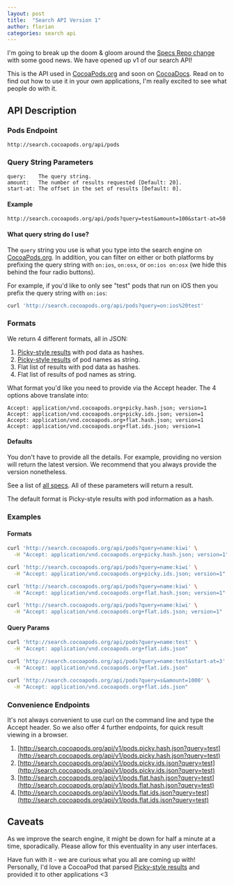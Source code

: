 ```yaml
---
layout: post
title:  "Search API Version 1"
author: florian
categories: search api
---
```


I'm going to break up the doom & gloom around the [Specs Repo change](/Repairing-Our-Broken-Specs-Repository/) with some good news. We have opened up v1 of our search API!

This is the API used in [CocoaPods.org](http://cocoapods.org) and soon on [CocoaDocs](http://cocoadocs.org). Read on to find out how to use it in your own applications, I'm really excited to see what people do with it.

<!-- more -->

## API Description

### Pods Endpoint

```
http://search.cocoapods.org/api/pods
```

### Query String Parameters

```
query:    The query string.
amount:   The number of results requested [Default: 20].
start-at: The offset in the set of results [Default: 0].
```

#### Example

```
http://search.cocoapods.org/api/pods?query=test&amount=100&start-at=50
```

#### What query string do I use?

The `query` string you use is what you type into the search engine on [CocoaPods.org](http://cocoapods.org). In addition, you can filter on either or both platforms by prefixing the query string with `on:ios`, `on:osx`, or `on:ios on:osx` (we hide this behind the four radio buttons).

For example, if you'd like to only see "test" pods that run on iOS then you prefix the query string with `on:ios`:

```bash
curl 'http://search.cocoapods.org/api/pods?query=on:ios%20test'
```

### Formats

We return 4 different formats, all in JSON:

1. [Picky-style results](https://github.com/floere/picky/wiki/results-format-and-structure) with pod data as hashes.
1. [Picky-style results](https://github.com/floere/picky/wiki/results-format-and-structure) of pod names as string.
1. Flat list of results with pod data as hashes.
1. Flat list of results of pod names as string.

What format you'd like you need to provide via the Accept header. The 4 options above translate into:

```
Accept: application/vnd.cocoapods.org+picky.hash.json; version=1
Accept: application/vnd.cocoapods.org+picky.ids.json; version=1
Accept: application/vnd.cocoapods.org+flat.hash.json; version=1
Accept: application/vnd.cocoapods.org+flat.ids.json; version=1
```

#### Defaults

You don't have to provide all the details. For example, providing no version will return the latest version. We recommend that you always provide the version nonetheless.

See a list of [all specs](https://github.com/CocoaPods/search.cocoapods.org/blob/8908eaaf83a11b3075d36032cb8c5896e37c7366/spec/api/accept_integration_spec.rb#L23-L59). All of these parameters will return a result.

The default format is Picky-style results with pod information as a hash.

### Examples

#### Formats

```bash
curl 'http://search.cocoapods.org/api/pods?query=name:kiwi' \
  -H "Accept: application/vnd.cocoapods.org+picky.hash.json; version=1"

curl 'http://search.cocoapods.org/api/pods?query=name:kiwi' \
  -H "Accept: application/vnd.cocoapods.org+picky.ids.json; version=1"

curl 'http://search.cocoapods.org/api/pods?query=name:kiwi' \
  -H "Accept: application/vnd.cocoapods.org+flat.hash.json; version=1"

curl 'http://search.cocoapods.org/api/pods?query=name:kiwi' \
  -H "Accept: application/vnd.cocoapods.org+flat.ids.json; version=1"
```

#### Query Params

```bash
curl 'http://search.cocoapods.org/api/pods?query=name:test' \
  -H "Accept: application/vnd.cocoapods.org+flat.ids.json"

curl 'http://search.cocoapods.org/api/pods?query=name:test&start-at=3' \
  -H "Accept: application/vnd.cocoapods.org+flat.ids.json"

curl 'http://search.cocoapods.org/api/pods?query=s&amount=1000' \
  -H "Accept: application/vnd.cocoapods.org+flat.ids.json"
```

### Convenience Endpoints

It's not always convenient to use curl on the command line and type the Accept header. So we also offer 4 further endpoints, for quick result viewing in a browser.

1. [http://search.cocoapods.org/api/v1/pods.picky.hash.json?query=test](http://search.cocoapods.org/api/v1/pods.picky.hash.json?query=test)
1. [http://search.cocoapods.org/api/v1/pods.picky.ids.json?query=test](http://search.cocoapods.org/api/v1/pods.picky.ids.json?query=test)
1. [http://search.cocoapods.org/api/v1/pods.flat.hash.json?query=test](http://search.cocoapods.org/api/v1/pods.flat.hash.json?query=test)
1. [http://search.cocoapods.org/api/v1/pods.flat.ids.json?query=test](http://search.cocoapods.org/api/v1/pods.flat.ids.json?query=test)

## Caveats

As we improve the search engine, it might be down for half a minute at a time, sporadically. Please allow for this eventuality in any user interfaces.

Have fun with it - we are curious what you all are coming up with! Personally, I'd love a CocoaPod that parsed [Picky-style results](https://github.com/floere/picky/wiki/results-format-and-structure) and provided it to other applications <3